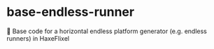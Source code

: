 # base-endless-runner
:construction: Base code for a horizontal endless platform generator (e.g. endless runners) in HaxeFlixel
